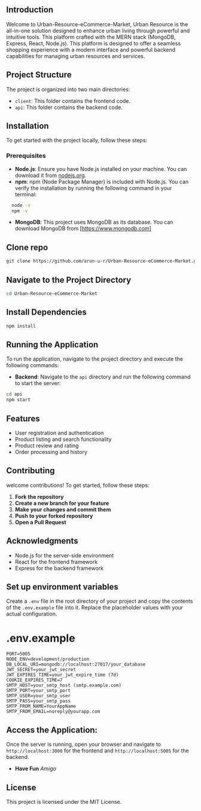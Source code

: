 ## Introduction

Welcome to Urban-Resource-eCommerce-Market, 
Urban Resource is the all-in-one solution designed to enhance urban living through powerful and intuitive tools. This platform crafted with the MERN stack (MongoDB, Express, React, Node.js). This platform is designed to offer a seamless shopping experience with a modern interface and powerful backend capabilities for managing urban resources and services.


## Project Structure

The project is organized into two main directories:

- `client`: This folder contains the frontend code.
- `api`: This folder contains the backend code.

## Installation

To get started with the project locally, follow these steps:

### Prerequisites

- **Node.js**: Ensure you have Node.js installed on your machine. You can download it from [nodejs.org](https://nodejs.org/).
- **npm**: npm (Node Package Manager) is included with Node.js. You can verify the installation by running the following command in your terminal:

```sh
  node -v
  npm -v
```

  - **MongoDB**: This project uses MongoDB as its database. You can download MongoDB from [https://www.mongodb.com]

## Clone repo
```sh
git clone https://github.com/arun-u-r/Urban-Resource-eCommerce-Market.git
```
## Navigate to the Project Directory

```sh
cd Urban-Resource-eCommerce-Market
```

## Install Dependencies
```sh
npm install
```

## Running the Application

To run the application, navigate to the project directory and execute the following commands:

- **Backend**: Navigate to the `api` directory and run the following command to start the server:

```sh
cd api
npm start
```


## Features

* User registration and authentication
* Product listing and search functionality
* Product review and rating
* Order processing and history


## Contributing

welcome contributions! To get started, follow these steps:

1. **Fork the repository**
2. **Create a new branch for your feature**
3. **Make your changes and commit them**
4. **Push to your forked repository**
5. **Open a Pull Request**


## Acknowledgments

+ Node.js for the server-side environment
+ React for the frontend framework
+ Express for the backend framework
  
## **Set up environment variables**
Create a `.env` file in the root directory of your project and copy the contents of the `.env.example` file into it.
Replace the placeholder values with your actual configuration.
    
# .env.example

    PORT=5005
    NODE_ENV=development/production
    DB_LOCAL_URI=mongodb://localhost:27017/your_database
    JWT_SECRET=your_jwt_secret
    JWT_EXPIRES_TIME=your_jwt_expire_time (7d)
    COOKIE_EXPIRES_TIME=7
    SMTP_HOST=your_smtp_host (smtp.example.com)
    SMTP_PORT=your_smtp_port
    SMTP_USER=your_smtp_user
    SMTP_PASS=your_smtp_pass
    SMTP_FROM_NAME=YourAppName
    SMTP_FROM_EMAIL=noreply@yourapp.com
  

## Access the Application: 

Once the server is running, open your browser and navigate to `http://localhost:3000` for the frontend and `http://localhost:5005` for the backend.

- __Have Fun__ _Amigo_

## License

This project is licensed under the MIT License.


